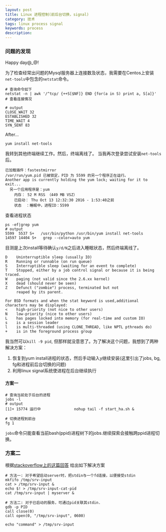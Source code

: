 ```yaml
---
layout: post
title: Linux 进程控制(前后台切换，signal)
category: 技术
tags: linux process signal
keywords: process
description:
---
```


### 问题的发现

Happy day@\_@!

为了检查经常出问题的Mysql服务器上连接数及状态，我需要在Centos上安装`net-tools`中包含的`netstat`命令。

```shell
# 查询命令如下
netstat -n | awk '/^tcp/ {++S[$NF]} END {for(a in S) print a, S[a]}'  # 查看连接情况

# output
CLOSE_WAIT 32
ESTABLISHED 32
TIME_WAIT 4
SYN_SENT 83
```
After...

```shell
yum install net-tools
```
我转到其他终端继续工作。然后，终端离线了。
当我再次登录尝试安装`net-tools`后。
```shell
已加载插件：fastestmirror
/var/run/yum.pid 已被锁定，PID 为 5599 的另一个程序正在运行。
Another app is currently holding the yum lock; waiting for it to exit...
  另一个应用程序是：yum
    内存： 52 M RSS （449 MB VSZ）
    已启动： Thu Oct 13 12:32:30 2016 - 1:53:40之前
    状态  ：睡眠中，进程ID：5599
```
查看进程状态
```shell
ps -ef|grep yum
# output
5599  5537 S+   /usr/bin/python /usr/bin/yum install net-tools
14597 14404 S+   grep --color=auto yum
```
目测是上次install等待确认`y/d/N`之后进入睡眠状态，然后终端离线了。

```shell
D    Uninterruptible sleep (usually IO)
R    Running or runnable (on run queue)
S    Interruptible sleep (waiting for an event to complete)
T    Stopped, either by a job control signal or because it is being traced.
W    paging (not valid since the 2.6.xx kernel)
X    dead (should never be seen)
Z    Defunct ("zombie") process, terminated but not
     reaped by its parent.

For BSD formats and when the stat keyword is used,additional characters may be displayed:
<    high-priority (not nice to other users)
N    low-priority (nice to other users)
L    has pages locked into memory (for real-time and custom IO)
s    is a session leader
l    is multi-threaded (using CLONE_THREAD, like NPTL pthreads do)
+    is in the foreground process group
```

我当然可以`kill -9 pid`, 但那样就没意思了。为了解决这个问题，我想到了两种解决方案：
1. 恢复到yum install进程的状态，然后手动输入y继续安装(这里引出了jobs, bg, fg和进程前后台切换的问题)
2. 利用linux signal系统使进程在后台继续执行

#### 方案一
```shell
# 查询当前处于后台的进程
jobs -l
# output
[1]+ 15774 运行中               nohup tail -f start_ha.sh &

# 切换进程到前台
fg 1
```
`jobs`命令只能查看当前bash(ppid)进程树下的jobs.继续探索会接触跨ppid进程切换。

### 方案二

根据[stackoverflow上的这篇回答](http://serverfault.com/questions/188936/writing-to-stdin-of-background-process/297095#297095)
给出如下解决方案

```shell
# 方法一: 对于希望启动server时，把stdin与一个fd连接，以便接受stdin
mkfifo /tmp/srv-input
cat > /tmp/srv-input &
echo $! > /tmp/srv-input-cat-pid
cat /tmp/srv-input | myserver &

# 方法二: 对于已启动的服务，可通过pid关联其stdin.
gdb -p PID
call close(0)
call open(0, "/tmp/srv-input", 0600)

echo "command" > /tmp/srv-input
```
